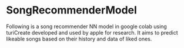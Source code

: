 # SongRecommenderModel
Following is a song recommender NN model in google colab using turiCreate developed and used by apple for research. It aims to predict likeable songs based on their history and data of liked ones.

